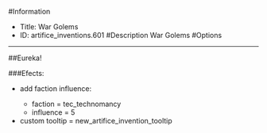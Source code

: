 #Information
 - Title: War Golems
 - ID: artifice_inventions.601
#Description
War Golems
#Options

___
##Eureka!

###Efects:<ul><li>add faction influence:</li><ul><li>faction = tec_technomancy</li><li>influence = 5</li></ul><li>custom tooltip = new_artifice_invention_tooltip</li></ul>
